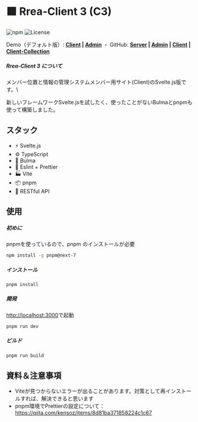 # 🟩 Rrea-Client 3 (C3)

![npm](https://img.shields.io/badge/npm-0.1.0-84CC16.svg?style=flat-square)  ![License](https://img.shields.io/badge/License-MIT-0284C7.svg?logo=&style=flat-square)

Demo（デフォルト版）: **[Client]() | [Admin]()**  ・  GitHub: **[Server](https://github.com/kensoz/Rrea-server) | [Admin](https://github.com/kensoz/Rrea-admin) | [Client](https://github.com/kensoz/Rrea-client) | [Client-Collection](https://github.com/kensoz/Rrea-client-collection)**

##### Rrea-Client 3 について

メンバー位置と情報の管理システムメンバー用サイト(Client)のSvelte.js版です。\

新しいフレームワークSvelte.jsを試したく、使ったことがないBulmaとpnpmも使って構築しました。



## スタック

+ ⚡️ Svelte.js
+ ⚙️ TypeScript
+ 🎨 Bulma
+ 📑 Eslint + Prettier
+ 🏭 Vite
+ 📦 pnpm
+ 🔺 RESTful API



## 使用

##### 初めに

pnpmを使っているので、pnpm のインストールが必要

```bash
npm install -g pnpm@next-7
```

##### インストール

```bash
pnpm install
```

##### 開発

[http://localhost:3000](http://localhost:3000)で起動

```bash
pnpm run dev
```

##### ビルド

```bash
pnpm run build
```



## 資料＆注意事項

+ Viteが見つからないエラーが出ることがあります。対策として再インストールすれば、解決できると思います
+ pnpm環境でPrettierの設定について：https://qiita.com/kensoz/items/8d81ba371858224c1c67
